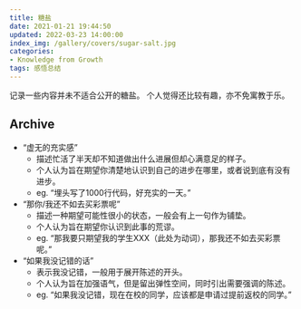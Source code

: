 ```yaml
---
title: 糖盐
date: 2021-01-21 19:44:50
updated: 2022-03-23 14:00:00
index_img: /gallery/covers/sugar-salt.jpg
categories:
- Knowledge from Growth
tags: 感悟总结
---
```


记录一些内容并未不适合公开的糖盐。
个人觉得还比较有趣，亦不免寓教于乐。

<!-- more -->

## Archive

- “虚无的充实感”
  - 描述忙活了半天却不知道做出什么进展但却心满意足的样子。
  - 个人认为旨在期望你清楚地认识到自己的进步在哪里，或者说到底有没有进步。
  - eg. “埋头写了1000行代码，好充实的一天。”
- “那你/我还不如去买彩票呢”
  - 描述一种期望可能性很小的状态，一般会有上一句作为铺垫。
  - 个人认为旨在期望你认识到此事的荒谬。
  - eg. “那我要只期望我的学生XXX（此处为动词），那我还不如去买彩票呢。”
- “如果我没记错的话”
  - 表示我没记错，一般用于展开陈述的开头。
  - 个人认为旨在加强语气，但是留出弹性空间，同时引出需要强调的陈述。
  - eg. “如果我没记错，现在在校的同学，应该都是申请过提前返校的同学。”